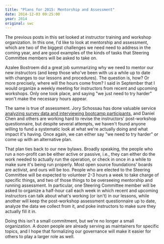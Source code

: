 ```yaml
---
title: "Plans for 2015: Mentorship and Assessment"
date: 2014-12-03 09:25:00
year: 2014
original: swc
---
```

<p>
  The previous posts
  in this set looked at instructor training and workshop organization.
  In this one,
  I'd like to look at mentorship and assessment,
  which are two of the biggest challenges we need need to address in the coming year,
  and are good examples of the kinds of tasks that Steering Committee members will be asked to take on.
</p>
<p>
  Azalee Bostroem did a great job summarizing
  why we need to mentor our new instructors
  (and keep those who've been with us a while up to date with changes to our lessons and procedures).
  The question is, how?
  Or more precisely,
  where will the hours come from?
  I said in September that I would organize a weekly meeting for instructors from recent and upcoming workshops.
  Only one took place,
  and saying "we just need to try harder" won't make the necessary hours appear.
</p>
<p>
  The same is true of assessment.
  Jory Schossau has done valuable service
  <a href="http://arxiv.org/abs/1407.6220">analyzing survey data and interviewing bootcamp participants</a>,
  and Daniel Chen and others are working hard to
  revise the instructors' post-workshop questionnaire,
  but despite several attempts,
  we haven't found anyone willing to fund a systematic look at
  what we're actually doing and what impact it's having.
  Once again,
  we can either say "we need to try harder"
  or come up with an alternative plan.
</p>
<p>
  That plan ties back to our new bylaws.
  Broadly speaking,
  the people who run a non-profit
  can be either active or passive,
  i.e.,
  they can either do the work needed to actually run the operation,
  or check in once in a while to make sure it's being run properly.
  Most open source foundations' boards are activist,
  and ours will be too.
  People who are elected to the Steering Committee will be expected to volunteer 2-3 hours a week
  to take charge of specific things,
  and two of those things to be overseeing mentorship and running assessment.
  In particular,
  one Steering Committee member will be asked to organize a half-hour call each week
  in which recent and upcoming instructors can talk about what's working (or isn't) in our lessons,
  while another will keep the post-workshop assessment questionnaire up to date,
  analyze the data we collect from it,
  and poke instructors to make sure they actually fill it in.
</p>
<p>
  Doing this isn't a small commitment,
  but we're no longer a small organization.
  A dozen people are already serving as
  maintainers for specific topics,
  and I hope that formalizing our governance will make it easier for others to play a larger role as well.
</p>

